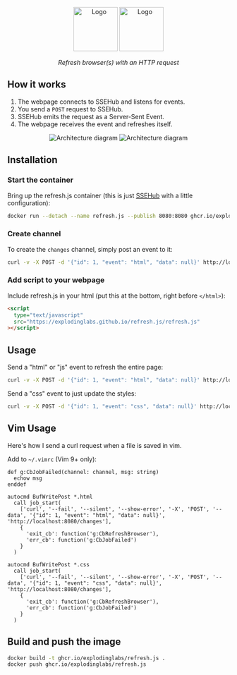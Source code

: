 <p align="center">
  <img alt="Logo" height="100" src="https://github.com/explodinglabs/refresh.js/blob/main/.images/logo-light.png?raw=true#gh-light-mode-only" />
  <img alt="Logo" height="100" src="https://github.com/explodinglabs/refresh.js/blob/main/.images/logo-dark.png?raw=true#gh-dark-mode-only" />
</p>

<p align="center">
  <i>Refresh browser(s) with an HTTP request</i>
</p>

## How it works

1. The webpage connects to SSEHub and listens for events.
2. You send a `POST` request to SSEHub.
3. SSEHub emits the request as a Server-Sent Event.
4. The webpage receives the event and refreshes itself.

<p align="center">
  <img alt="Architecture diagram" src="https://github.com/explodinglabs/refresh.js/blob/main/.images/architecture-light.svg?raw=true#gh-light-mode-only" />
  <img alt="Architecture diagram" src="https://github.com/explodinglabs/refresh.js/blob/main/.images/architecture-dark.svg?raw=true#gh-dark-mode-only" />
</p>

## Installation

### Start the container

Bring up the refresh.js container (this is just
[SSEHub](https://github.com/vgno/ssehub) with a little configuration):

```sh
docker run --detach --name refresh.js --publish 8080:8080 ghcr.io/explodinglabs/refresh.js
```

### Create channel

To create the `changes` channel, simply post an event to it:

```sh
curl -v -X POST -d '{"id": 1, "event": "html", "data": null}' http://localhost:8080/changes
```

### Add script to your webpage

Include refresh.js in your html (put this at the bottom, right before
`</html>`):

```html
<script
  type="text/javascript"
  src="https://explodinglabs.github.io/refresh.js/refresh.js"
></script>
```

## Usage

Send a "html" or "js" event to refresh the entire page:

```sh
curl -v -X POST -d '{"id": 1, "event": "html", "data": null}' http://localhost:8080/changes
```

Send a "css" event to just update the styles:

```sh
curl -v -X POST -d '{"id": 1, "event": "css", "data": null}' http://localhost:8080/changes
```

## Vim Usage

Here's how I send a curl request when a file is saved in vim.

Add to `~/.vimrc` (Vim 9+ only):

```vim
def g:CbJobFailed(channel: channel, msg: string)
  echow msg
enddef

autocmd BufWritePost *.html
  call job_start(
    ['curl', '--fail', '--silent', '--show-error', '-X', 'POST', '--data', '{"id": 1, "event": "html", "data": null}', 'http://localhost:8080/changes'],
    {
      'exit_cb': function('g:CbRefreshBrowser'),
      'err_cb': function('g:CbJobFailed')
    }
  )

autocmd BufWritePost *.css
  call job_start(
    ['curl', '--fail', '--silent', '--show-error', '-X', 'POST', '--data', '{"id": 1, "event": "css", "data": null}', 'http://localhost:8080/changes'],
    {
      'exit_cb': function('g:CbRefreshBrowser'),
      'err_cb': function('g:CbJobFailed')
    }
  )
```

## Build and push the image

```sh
docker build -t ghcr.io/explodinglabs/refresh.js .
docker push ghcr.io/explodinglabs/refresh.js
```
